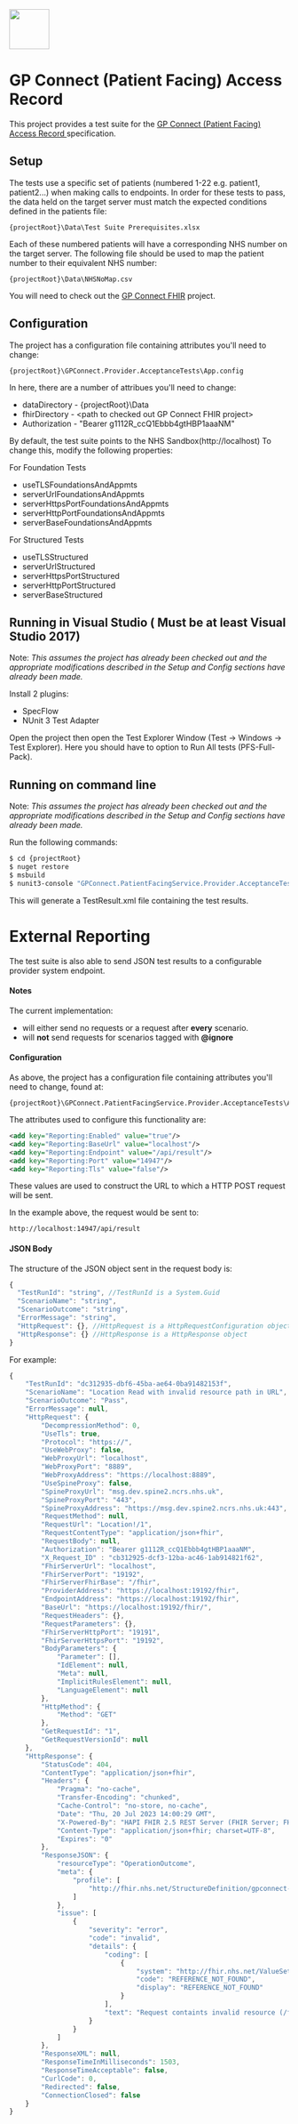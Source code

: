 <img src="logo.png" height=72>

# GP Connect (Patient Facing) Access Record

This project provides a test suite for the [GP Connect (Patient Facing) Access Record ](https://digital.nhs.uk/developer/api-catalogue/gp-connect-patient-facing-access-record-fhir#overview--overview) specification.


## Setup
The tests use a specific set of patients (numbered 1-22 e.g. patient1, patient2...) when making calls to endpoints. In order for these tests to pass, the data held on the target server must match the expected conditions defined in the patients file:
```
{projectRoot}\Data\Test Suite Prerequisites.xlsx
```

Each of these numbered patients will have a corresponding NHS number on the target server. The following file should be used to map the patient number to their equivalent NHS number:
```
{projectRoot}\Data\NHSNoMap.csv
```

You will need to check out the [GP Connect FHIR](https://github.com/nhsconnect/gpconnect-fhir) project.

## Configuration
The project has a configuration file containing attributes you'll need to change:
```
{projectRoot}\GPConnect.Provider.AcceptanceTests\App.config
```
In here, there are a number of attribues you'll need to change:
* dataDirectory - {projectRoot}\Data
* fhirDirectory - \<path to checked out GP Connect FHIR project\>
* Authorization - "Bearer g1112R_ccQ1Ebbb4gtHBP1aaaNM"

By default, the test suite points to the NHS Sandbox(http://localhost) To change this, modify the following properties:

For Foundation Tests
* useTLSFoundationsAndAppmts
* serverUrlFoundationsAndAppmts
* serverHttpsPortFoundationsAndAppmts
* serverHttpPortFoundationsAndAppmts
* serverBaseFoundationsAndAppmts

For Structured Tests
* useTLSStructured
* serverUrlStructured
* serverHttpsPortStructured
* serverHttpPortStructured
* serverBaseStructured

## Running in Visual Studio ( Must be at least Visual Studio 2017)
Note: *This assumes the project has already been checked out and the appropriate modifications described in the Setup and Config sections have already been made.*

Install 2 plugins:
* SpecFlow
* NUnit 3 Test Adapter

Open the project then open the Test Explorer Window (Test -> Windows -> Test Explorer). Here you should have to option to Run All tests (PFS-Full-Pack).

## Running on command line
Note: *This assumes the project has already been checked out and the appropriate modifications described in the Setup and Config sections have already been made.*

Run the following commands:
```sh
$ cd {projectRoot}
$ nuget restore
$ msbuild
$ nunit3-console "GPConnect.PatientFacingService.Provider.AcceptanceTests\bin\Debug\GPConnect.PatientFacingService.Provider.AcceptanceTests.dll" --result=TestResult.xml;format=nunit2
```
This will generate a TestResult.xml file containing the test results.

# External Reporting
The test suite is also able to send JSON test results to a configurable provider system endpoint. 

#### Notes
The current implementation:
- will either send no requests or a request after **every** scenario.
- will **not** send requests for scenarios tagged with **@ignore** 

#### Configuration

As above, the project has a configuration file containing attributes you'll need to change, found at:
```
{projectRoot}\GPConnect.PatientFacingService.Provider.AcceptanceTests\App.config
```
The attributes used to configure this functionality are:

```xml
<add key="Reporting:Enabled" value="true"/>
<add key="Reporting:BaseUrl" value="localhost"/>
<add key="Reporting:Endpoint" value="/api/result"/> 
<add key="Reporting:Port" value="14947"/>
<add key="Reporting:Tls" value="false"/>
```
These values are used to construct the URL to which a HTTP POST request will be sent.

In the example above, the request would be sent to:
```
http://localhost:14947/api/result
```
#### JSON Body
The structure of the JSON object sent in the request body is:

```javascript
{
  "TestRunId": "string", //TestRunId is a System.Guid 
  "ScenarioName": "string",
  "ScenarioOutcome": "string",
  "ErrorMessage": "string",
  "HttpRequest": {}, //HttpRequest is a HttpRequestConfiguration object
  "HttpResponse": {} //HttpResponse is a HttpResponse object
}
```
For example:

```javascript
{
    "TestRunId": "dc312935-dbf6-45ba-ae64-0ba91482153f",
    "ScenarioName": "Location Read with invalid resource path in URL",
    "ScenarioOutcome": "Pass",
    "ErrorMessage": null,
    "HttpRequest": {
        "DecompressionMethod": 0,
        "UseTls": true,
        "Protocol": "https://",
        "UseWebProxy": false,
        "WebProxyUrl": "localhost",
        "WebProxyPort": "8889",
        "WebProxyAddress": "https://localhost:8889",
        "UseSpineProxy": false,
        "SpineProxyUrl": "msg.dev.spine2.ncrs.nhs.uk",
        "SpineProxyPort": "443",
        "SpineProxyAddress": "https://msg.dev.spine2.ncrs.nhs.uk:443",
        "RequestMethod": null,
        "RequestUrl": "Location!/1",
        "RequestContentType": "application/json+fhir",
        "RequestBody": null,
        "Authorization": "Bearer g1112R_ccQ1Ebbb4gtHBP1aaaNM",
		"X_Request_ID" : "cb312925-dcf3-12ba-ac46-1ab914821f62",
        "FhirServerUrl": "localhost",
        "FhirServerPort": "19192",
        "FhirServerFhirBase": "/fhir",
        "ProviderAddress": "https://localhost:19192/fhir",
        "EndpointAddress": "https://localhost:19192/fhir",
        "BaseUrl": "https://localhost:19192/fhir/",
        "RequestHeaders": {},
        "RequestParameters": {},
        "FhirServerHttpPort": "19191",
        "FhirServerHttpsPort": "19192",
        "BodyParameters": {
            "Parameter": [],
            "IdElement": null,
            "Meta": null,
            "ImplicitRulesElement": null,
            "LanguageElement": null
        },
        "HttpMethod": {
            "Method": "GET"
        },
        "GetRequestId": "1",
        "GetRequestVersionId": null
    },
    "HttpResponse": {
        "StatusCode": 404,
        "ContentType": "application/json+fhir",
        "Headers": {
            "Pragma": "no-cache",
            "Transfer-Encoding": "chunked",
            "Cache-Control": "no-store, no-cache",
            "Date": "Thu, 20 Jul 2023 14:00:29 GMT",
            "X-Powered-By": "HAPI FHIR 2.5 REST Server (FHIR Server; FHIR 1.0.2/DSTU2)",
            "Content-Type": "application/json+fhir; charset=UTF-8",
            "Expires": "0"
        },
        "ResponseJSON": {
            "resourceType": "OperationOutcome",
            "meta": {
                "profile": [
                    "http://fhir.nhs.net/StructureDefinition/gpconnect-operationoutcome-1"
                ]
            },
            "issue": [
                {
                    "severity": "error",
                    "code": "invalid",
                    "details": {
                        "coding": [
                            {
                                "system": "http://fhir.nhs.net/ValueSet/gpconnect-error-or-warning-code-1",
                                "code": "REFERENCE_NOT_FOUND",
                                "display": "REFERENCE_NOT_FOUND"
                            }
                        ],
                        "text": "Request containts invalid resource (/fhir/Location!/1)"
                    }
                }
            ]
        },
        "ResponseXML": null,
        "ResponseTimeInMilliseconds": 1503,
        "ResponseTimeAcceptable": false,
        "CurlCode": 0,
        "Redirected": false,
        "ConnectionClosed": false
    }
}
```
